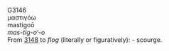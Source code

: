 <body>
  <p>G3146<br>  μαστιγόω  <br> mastigoō  <br><i>mas-tig-o‘-o </i><br>From <a href="g3148.htm">3148</a>  to <i>flog</i> (literally or figuratively): - scourge.<br></p>
 </body>